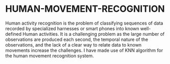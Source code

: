 # HUMAN-MOVEMENT-RECOGNITION
Human activity recognition is the problem of classifying sequences of data recorded by specialized harnesses or smart phones into known well-defined Human activities.  It is a challenging problem as the large number of observations are produced each second, the temporal nature of the observations, and the lack of a clear way to relate data to known movements increase the challenges.
I have made use of KNN algorithm for the human movement recognition system.
